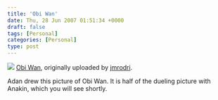 ```yaml
---
title: 'Obi Wan'
date: Thu, 28 Jun 2007 01:51:34 +0000
draft: false
tags: [Personal]
categories: [Personal]
type: post
---
```


[![](http://farm2.static.flickr.com/1356/643745370_64c61a04da.jpg)](http://www.flickr.com/photos/jmrodri/643745370/ "photo sharing")
[Obi Wan](http://www.flickr.com/photos/jmrodri/643745370/), originally uploaded by [jmrodri](http://www.flickr.com/people/jmrodri/).

Adan drew this picture of Obi Wan. It is half of the dueling picture with Anakin, which you will see shortly.